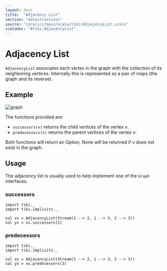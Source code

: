 ```yaml
---
layout: docs 
title:  "Adjacency List"
section: "datastructures"
source: "core/src/main/scala/tiki/AdjacencyList.scala"
scaladoc: "#tiki.AdjacencyList"
---
```

# Adjacency List



`AdjacencyList` associates each vertex in the graph with the collection of its neighboring vertices.
Internally this is represented as a pair of maps (the graph and its reverse). 

## Example

![graph](https://raw.github.com/lewismj/tiki/master/docs/src/main/resources/microsite/img/adjacencyList.png)


The functions provided are:

- `successors(v)` returns the child vertices of the vertex _v_.
- `predecessors(v)` returns the parent vertices of the vertex _v_.

Both functions will return an Option, None will be returned if _v_ does not exist in the graph.
 
## Usage

The adjacency list is usually used to help implement one of the `Graph` interfaces.
 
### successors
 
```tut
import tiki._
import tiki.implicits._

val xs = AdjacencyList(Stream(1 --> 2, 1 --> 3, 2 --> 3))
val ys = xs.successors(1)
```
 
### predecessors
  
```tut
import tiki._
import tiki.implicits._

val xs = AdjacencyList(Stream(1 --> 2, 1 --> 3, 2 --> 3))
val ys = xs.predecessors(3)
```
  
